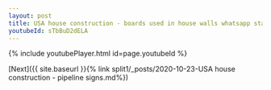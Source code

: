 ```yaml
---
layout: post
title: USA house construction - boards used in house walls whatsapp status
youtubeId: sTbBuD2dELA
---
```


{% include youtubePlayer.html id=page.youtubeId %}

[Next]({{ site.baseurl }}{% link split1/_posts/2020-10-23-USA house construction - pipeline signs.md%})
